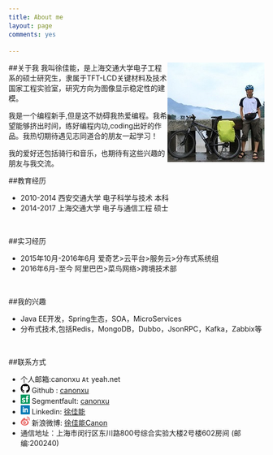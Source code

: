 ```yaml
---
title: About me
layout: page
comments: yes

---
```

##关于我
<img src="/media/pic/canon.jpg" align=right>
我叫徐佳能，是上海交通大学电子工程系的硕士研究生，隶属于TFT-LCD关键材料及技术国家工程实验室，研究方向为图像显示稳定性的建模。

我是一个编程新手,但是这不妨碍我热爱编程。我希望能够挤出时间，练好编程内功,coding出好的作品。我热切期待遇见志同道合的朋友一起学习！

我的爱好还包括骑行和音乐，也期待有这些兴趣的朋友与我交流。



##教育经历
+ 2010-2014 西安交通大学 电子科学与技术 本科
+ 2014-2017 上海交通大学 电子与通信工程 硕士
<br/>

##实习经历
+ 2015年10月-2016年6月 爱奇艺>云平台>服务云>分布式系统组
+ 2016年6月-至今 阿里巴巴>菜鸟网络>跨境技术部
<br/>

##我的兴趣
+ Java EE开发，Spring生态，SOA，MicroServices
+ 分布式技术,包括Redis，MongoDB，Dubbo，JsonRPC，Kafka，Zabbix等

<br/>

##联系方式
+ 个人邮箱:canonxu `At` yeah.net 
+ <img src="/media/pic/github_icon.png" align="bottom"> Github : [canonxu](https://github.com/canonxu) 
+ <img src="/media/pic/sf_icon.png" align="bottom"> Segmentfault: [canonxu](http://segmentfault.com/u/canonxu)
+ <img src="/media/pic/linkedin_icon.png" align="bottom"> Linkedin: [徐佳能](http://www.linkedin.com/profile/view?id=364083583)
+ <img src="/media/pic/weibo_icon.png" align="bottom"> 新浪微博: [徐佳能Canon](http://weibo.com/u/1887763444)          
+ 通信地址：上海市闵行区东川路800号综合实验大楼2号楼602房间 (邮编:200240) 

